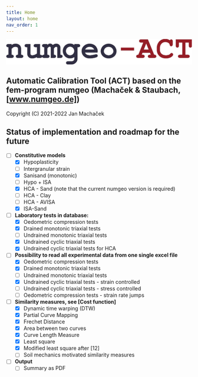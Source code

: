 ```yaml
---
title: Home
layout: home
nav_order: 1
---
```

![numgeoACT_logo_text.jpg](./images/numgeoACT_logo_text.jpg "numgeoACT_logo_text.png")

## Automatic Calibration Tool (ACT) based on the fem-program **numgeo** (Machaček & Staubach, [www.numgeo.de])

Copyright (C) 2021-2022 Jan Machaček 



## Status of implementation and roadmap for the future
- [ ] **Constitutive models**
    - [x] Hypoplasticity
    - [ ] Intergranular strain
    - [x] Sanisand (monotonic)
    - [ ] Hypo + ISA
    - [x] HCA - Sand (note that the current numgeo version is required)
    - [ ] HCA - Clay
    - [ ] HCA - AVISA
    - [x] ISA-Sand
- [ ] **Laboratory tests in database:**
    - [x] Oedometric compression tests
    - [x] Drained monotonic triaxial tests
    - [ ] Undrained monotonic triaxial tests
    - [x] Undrained cyclic triaxial tests
    - [x] Undrained cyclic triaxial tests for HCA
- [ ] **Possibility to read all experimental data from one single excel file**
    - [x] Oedometric compression tests
    - [x] Drained monotonic triaxial tests
    - [ ] Undrained monotonic triaxial tests
    - [x] Undrained cyclic triaxial tests - strain controlled
    - [ ] Undrained cyclic triaxial tests - stress controlled
    - [ ] Oedometric compression tests - strain rate jumps
- [ ] **Similarity measures, see [Cost function]**
    - [x] Dynamic time warping (DTW)
    - [x] Partial Curve Mapping
    - [x] Frechet Distance
    - [x] Area between two curves
    - [x] Curve Length Measure
    - [x] Least square
    - [x] Modified least square after [12]
    - [ ] Soil mechanics motivated similarity measures
- [ ] **Output**
    - [ ] Summary as PDF
